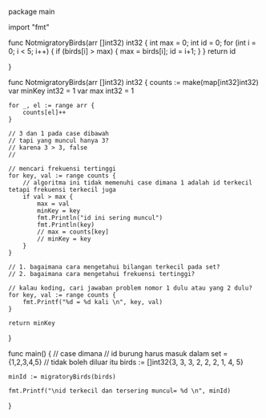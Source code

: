 package main

import "fmt"

func NotmigratoryBirds(arr []int32) int32 {
	int max = 0;
	int id = 0;
	for (int i = 0; i < 5; i++) {
		if (birds[i] > max) {
			max = birds[i];
			id = i+1;
		}
	}
	return id


}

func NotmigratoryBirds(arr []int32) int32 {
	counts := make(map[int32]int32)
	var minKey int32 = 1
	var max int32 = 1

	for _, el := range arr {
		counts[el]++
	}
	
	// 3 dan 1 pada case dibawah
	// tapi yang muncul hanya 3?
	// karena 3 > 3, false
	//

	// mencari frekuensi tertinggi
	for key, val := range counts {
		// algoritma ini tidak memenuhi case dimana 1 adalah id terkecil tetapi frekuensi terkecil juga
		if val > max {
			max = val
			minKey = key
			fmt.Println("id ini sering muncul")
			fmt.Println(key)
			// max = counts[key]
			// minKey = key
		}
	}

	// 1. bagaimana cara mengetahui bilangan terkecil pada set?
	// 2. bagaimana cara mengetahui frekuensi tertinggi?

	// kalau koding, cari jawaban problem nomor 1 dulu atau yang 2 dulu?
	for key, val := range counts {
		fmt.Printf("%d = %d kali \n", key, val)
	}

	return minKey
}

func main() {
	// case dimana
	// id burung harus masuk dalam set = {1,2,3,4,5}
	// tidak boleh diluar itu
	birds := []int32{3, 3, 3, 2, 2, 2, 1, 4, 5}

	minId := migratoryBirds(birds)

	fmt.Printf("\nid terkecil dan tersering muncul= %d \n", minId)
}
